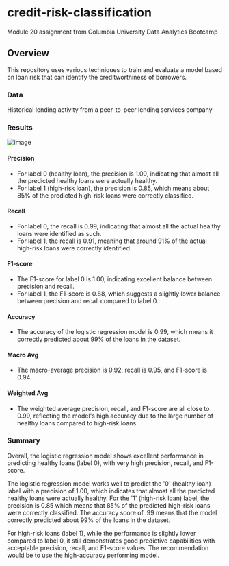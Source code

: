 # credit-risk-classification
Module 20 assignment from Columbia University Data Analytics Bootcamp

## Overview
This repository uses various techniques to train and evaluate a model based on loan risk that can identify the creditworthiness of borrowers.

### Data
Historical lending activity from a peer-to-peer lending services company

### Results
![image](https://github.com/bandaexpress/credit-risk-classification/assets/17518802/40d3cc09-9554-4e7e-8add-7864ebd8314d)


#### Precision
- For label 0 (healthy loan), the precision is 1.00, indicating that almost all the predicted healthy loans were actually healthy. 
- For label 1 (high-risk loan), the precision is 0.85, which means about 85% of the predicted high-risk loans were correctly classified.

#### Recall
- For label 0, the recall is 0.99, indicating that almost all the actual healthy loans were identified as such. 
- For label 1, the recall is 0.91, meaning that around 91% of the actual high-risk loans were correctly identified.

#### F1-score
- The F1-score for label 0 is 1.00, indicating excellent balance between precision and recall.
- For label 1, the F1-score is 0.88, which suggests a slightly lower balance between precision and recall compared to label 0.

#### Accuracy
- The accuracy of the logistic regression model is 0.99, which means it correctly predicted about 99% of the loans in the dataset.

#### Macro Avg
- The macro-average precision is 0.92, recall is 0.95, and F1-score is 0.94.

#### Weighted Avg
- The weighted average precision, recall, and F1-score are all close to 0.99, reflecting the model's high accuracy due to the large number of healthy loans compared to high-risk loans.

### Summary
Overall, the logistic regression model shows excellent performance in predicting healthy loans (label 0), with very high precision, recall, and F1-score. 

The logistic regression model works well to predict the '0' (healthy loan) label with a precision of 1.00, which indicates that almost all the predicted healthy loans were actually healthy. For the '1' (high-risk loan) label, the precision is 0.85 which means that 85% of the predicted high-risk loans were correctly classified. The accuracy score of .99 means that the model correctly predicted about 99% of the loans in the dataset.

For high-risk loans (label 1), while the performance is slightly lower compared to label 0, it still demonstrates good predictive capabilities with acceptable precision, recall, and F1-score values. The recommendation would be to use the high-accuracy performing model.
